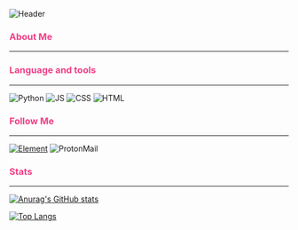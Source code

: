 ![Header](https://abrakadabra.fun/uploads/posts/2022-01/1641360699_6-abrakadabra-fun-p-futuristicheskie-oboi-8.jpg)

### <span style="color:#ef3f87">About Me</span>
___
### <span style="color:#ef3f87">Language and tools</span>
___
![Python](https://img.shields.io/badge/-Python-141321?style=for-the-badge&logo=Python&logoColor=0c80ed)
![JS](https://img.shields.io/badge/-JavaScript-141321?style=for-the-badge&logo=JavaScript&logoColor=ede90c)
![CSS](https://img.shields.io/badge/-CSS-141321?style=for-the-badge&logo=CSS3&logoColor=0c80ed)
![HTML](https://img.shields.io/badge/-HTML-141321?style=for-the-badge&logo=HTML5&logoColor=ed1b0c)

### <span style="color:#ef3f87">Follow Me</span>
___
[![Element](https://img.shields.io/badge/-Element-141321?style=for-the-badge&logo=Element&logoColor=green)](https://matrix.to/#/@zenitika:matrix.org)
![ProtonMail](https://img.shields.io/badge/-zenitika@proton.me-141321?style=for-the-badge&logo=ProtonMail&logoColor=#8653d4)

### <span style="color:#ef3f87">Stats</span>
___
[![Anurag's GitHub stats](https://github-readme-stats.vercel.app/api?username=zenitika&show_icons=true&theme=radical&hide_border=true)](https://github.com/anuraghazra/github-readme-stats)

[![Top Langs](https://github-readme-stats.vercel.app/api/top-langs/?username=zenitika&show_icons=true&theme=radical&hide_border=true)](https://github.com/anuraghazra/github-readme-stats)
